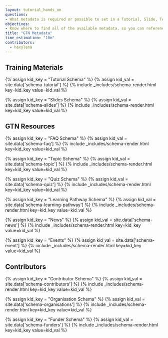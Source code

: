 ```yaml
---
layout: tutorial_hands_on
questions:
- What metadata is required or possible to set in a Tutorial, Slide, Topic, or FAQ
objectives:
- Know where to find all of the available metadata, so you can reference it later.
title: "GTN Metadata"
time_estimation: "10m"
contributors:
  - hexylena
---
```


## Training Materials

{% assign kid_key = "Tutorial Schema" %}
{% assign kid_val = site.data['schema-tutorial'] %}
{% include _includes/schema-render.html key=kid_key value=kid_val %}

{% assign kid_key = "Slides Schema" %}
{% assign kid_val = site.data['schema-slides'] %}
{% include _includes/schema-render.html key=kid_key value=kid_val %}

## GTN Resources

{% assign kid_key = "FAQ Schema" %}
{% assign kid_val = site.data['schema-faq'] %}
{% include _includes/schema-render.html key=kid_key value=kid_val %}

{% assign kid_key = "Topic Schema" %}
{% assign kid_val = site.data['schema-topic'] %}
{% include _includes/schema-render.html key=kid_key value=kid_val %}

{% assign kid_key = "Quiz Schema" %}
{% assign kid_val = site.data['schema-quiz'] %}
{% include _includes/schema-render.html key=kid_key value=kid_val %}

{% assign kid_key = "Learning Pathway Schema" %}
{% assign kid_val = site.data['schema-learning-pathway'] %}
{% include _includes/schema-render.html key=kid_key value=kid_val %}

{% assign kid_key = "News" %}
{% assign kid_val = site.data['schema-news'] %}
{% include _includes/schema-render.html key=kid_key value=kid_val %}

{% assign kid_key = "Events" %}
{% assign kid_val = site.data['schema-event'] %}
{% include _includes/schema-render.html key=kid_key value=kid_val %}

## Contributors

{% assign kid_key = "Contributor Schema" %}
{% assign kid_val = site.data['schema-contributors'] %}
{% include _includes/schema-render.html key=kid_key value=kid_val %}

{% assign kid_key = "Organisation Schema" %}
{% assign kid_val = site.data['schema-organisations'] %}
{% include _includes/schema-render.html key=kid_key value=kid_val %}

{% assign kid_key = "Funder Schema" %}
{% assign kid_val = site.data['schema-funders'] %}
{% include _includes/schema-render.html key=kid_key value=kid_val %}
